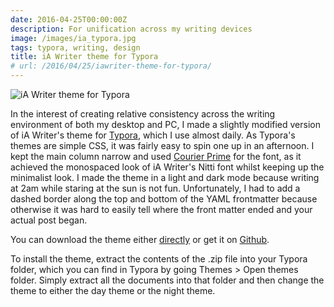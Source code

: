 ```yaml
---
date: 2016-04-25T00:00:00Z
description: For unification across my writing devices
image: /images/ia_typora.jpg
tags: typora, writing, design
title: iA Writer theme for Typora
# url: /2016/04/25/iawriter-theme-for-typora/
---
```


![iA Writer theme for Typora](/images/ia_typora.jpg)

In the interest of creating relative consistency across the writing environment of both my desktop and PC, I made a slightly modified version of iA Writer's theme for [Typora](/2016/01/writing-here-with-typora/), which I use almost daily. As Typora's themes are simple CSS, it was fairly easy to spin one up in an afternoon. I kept the main column narrow and used [Courier Prime](http://www.quoteunquoteapps.com/courierprime/) for the font, as it achieved the monospaced look of iA Writer's Nitti font whilst keeping up the minimalist look. I made the theme in a light and dark mode because writing at 2am while staring at the sun is not fun. Unfortunately, I had to add a dashed border along the top and bottom of the YAML frontmatter because otherwise it was hard to easily tell where the front matter ended and your actual post began.

You can download the theme either [directly](/projects/iatypora.zip) or get it on [Github](https://github.com/Summonee/iA-Writer-theme-for-Typora/).

To install the theme, extract the contents of the .zip file into your Typora folder, which you can find in Typora by going Themes > Open themes folder. Simply extract all the documents into that folder and then change the theme to either the day theme or the night theme.


